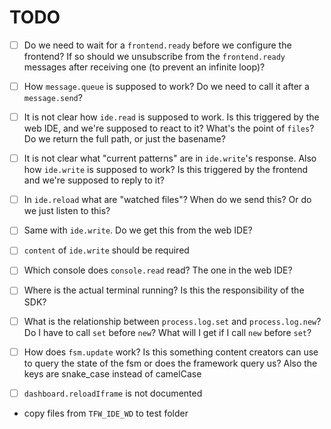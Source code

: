 # TODO

- [ ] Do we need to wait for a `frontend.ready` before we configure the frontend?
      If so should we unsubscribe from the `frontend.ready` messages after receiving one
      (to prevent an infinite loop)?
- [ ] How `message.queue` is supposed to work? Do we need to call it after a `message.send`?
- [ ] It is not clear how `ide.read` is supposed to work. Is this triggered by the web IDE, and
      we're supposed to react to it? What's the point of `files`? Do we return the full path,
      or just the basename?
- [ ] It is not clear what "current patterns" are in `ide.write`'s response. Also how `ide.write`
      is supposed to work? Is this triggered by the frontend and we're supposed to reply to it?
- [ ] In `ide.reload` what are "watched files"? When do we send this? Or do we just listen to this?
- [ ] Same with `ide.write`. Do we get this from the web IDE?
- [ ] `content` of `ide.write` should be required
- [ ] Which console does `console.read` read? The one in the web IDE?
- [ ] Where is the actual terminal running? Is this the responsibility of the SDK?
- [ ] What is the relationship between `process.log.set` and `process.log.new`? Do I have to call
      `set` before `new`? What will I get if I call `new` before `set`?
- [ ] How does `fsm.update` work? Is this something content creators can use to query the state of
      the fsm or does the framework query us? Also the keys are snake_case instead of camelCase
- [ ] `dashboard.reloadIframe` is not documented


- copy files from `TFW_IDE_WD` to test folder
